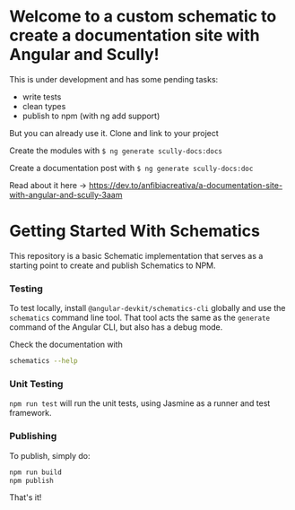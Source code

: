 # Welcome to a custom schematic to create a documentation site with Angular and Scully!

This is under development and has some pending tasks:
* write tests
* clean types
* publish to npm (with ng add support)

But you can already use it. Clone and link to your project

Create the modules with
`$ ng generate scully-docs:docs`

Create a documentation post with
`$ ng generate scully-docs:doc`

Read about it here -> https://dev.to/anfibiacreativa/a-documentation-site-with-angular-and-scully-3aam

# Getting Started With Schematics

This repository is a basic Schematic implementation that serves as a starting point to create and publish Schematics to NPM.

### Testing

To test locally, install `@angular-devkit/schematics-cli` globally and use the `schematics` command line tool. That tool acts the same as the `generate` command of the Angular CLI, but also has a debug mode.

Check the documentation with
```bash
schematics --help
```

### Unit Testing

`npm run test` will run the unit tests, using Jasmine as a runner and test framework.

### Publishing

To publish, simply do:

```bash
npm run build
npm publish
```

That's it!
 
